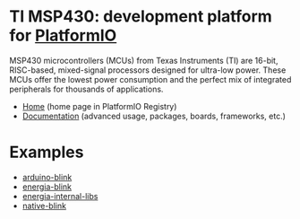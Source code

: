 
# TI MSP430: development platform for [PlatformIO](https://platformio.org)

MSP430 microcontrollers (MCUs) from Texas Instruments (TI) are 16-bit, RISC-based, mixed-signal processors designed for ultra-low power. These MCUs offer the lowest power consumption and the perfect mix of integrated peripherals for thousands of applications.

* [Home](https://platformio.org/platforms/timsp430) (home page in PlatformIO Registry)
* [Documentation](https://docs.platformio.org/page/platforms/timsp430.html) (advanced usage, packages, boards, frameworks, etc.)

# Examples

* [arduino-blink](https://github.com/platformio/platform-timsp430/tree/master/examples/arduino-blink)
* [energia-blink](https://github.com/platformio/platform-timsp430/tree/master/examples/energia-blink)
* [energia-internal-libs](https://github.com/platformio/platform-timsp430/tree/master/examples/energia-internal-libs)
* [native-blink](https://github.com/platformio/platform-timsp430/tree/master/examples/native-blink)
